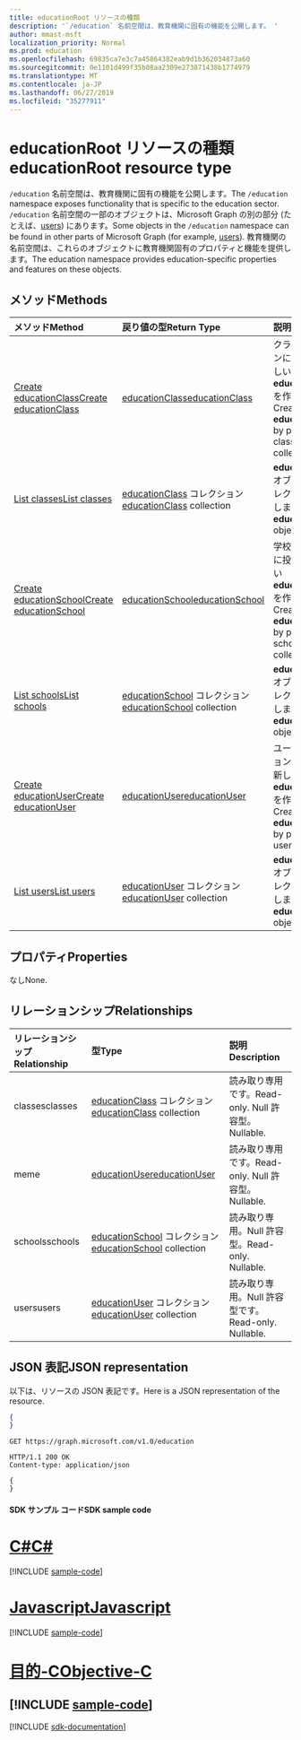 ```yaml
---
title: educationRoot リソースの種類
description: '`/education` 名前空間は、教育機関に固有の機能を公開します。 '
author: mmast-msft
localization_priority: Normal
ms.prod: education
ms.openlocfilehash: 69835ca7e3c7a45864382eab9d1b362034873a60
ms.sourcegitcommit: 0e1101d499f35b08aa2309e273871438b1774979
ms.translationtype: MT
ms.contentlocale: ja-JP
ms.lasthandoff: 06/27/2019
ms.locfileid: "35277911"
---
```

# <a name="educationroot-resource-type"></a><span data-ttu-id="fb746-103">educationRoot リソースの種類</span><span class="sxs-lookup"><span data-stu-id="fb746-103">educationRoot resource type</span></span>

<span data-ttu-id="fb746-104">`/education` 名前空間は、教育機関に固有の機能を公開します。</span><span class="sxs-lookup"><span data-stu-id="fb746-104">The `/education` namespace exposes functionality that is specific to the education sector.</span></span> <span data-ttu-id="fb746-105">`/education` 名前空間の一部のオブジェクトは、Microsoft Graph の別の部分 (たとえば、[users](user.md)) にあります。</span><span class="sxs-lookup"><span data-stu-id="fb746-105">Some objects in the `/education` namespace can be found in other parts of Microsoft Graph (for example, [users](user.md)).</span></span> <span data-ttu-id="fb746-106">教育機関の名前空間は、これらのオブジェクトに教育機関固有のプロパティと機能を提供します。</span><span class="sxs-lookup"><span data-stu-id="fb746-106">The education namespace provides education-specific properties and features on these objects.</span></span>

## <a name="methods"></a><span data-ttu-id="fb746-107">メソッド</span><span class="sxs-lookup"><span data-stu-id="fb746-107">Methods</span></span>

| <span data-ttu-id="fb746-108">メソッド</span><span class="sxs-lookup"><span data-stu-id="fb746-108">Method</span></span>           | <span data-ttu-id="fb746-109">戻り値の型</span><span class="sxs-lookup"><span data-stu-id="fb746-109">Return Type</span></span>    |<span data-ttu-id="fb746-110">説明</span><span class="sxs-lookup"><span data-stu-id="fb746-110">Description</span></span>|
|:---------------|:--------|:----------|
|[<span data-ttu-id="fb746-111">Create educationClass</span><span class="sxs-lookup"><span data-stu-id="fb746-111">Create educationClass</span></span>](../api/educationroot-post-classes.md) |[<span data-ttu-id="fb746-112">educationClass</span><span class="sxs-lookup"><span data-stu-id="fb746-112">educationClass</span></span>](educationclass.md)| <span data-ttu-id="fb746-113">クラス コレクションに投稿して、新しい **educationClass** を作成します。</span><span class="sxs-lookup"><span data-stu-id="fb746-113">Create a new **educationClass** by posting to the classes collection.</span></span>|
|[<span data-ttu-id="fb746-114">List classes</span><span class="sxs-lookup"><span data-stu-id="fb746-114">List classes</span></span>](../api/educationroot-list-classes.md) |<span data-ttu-id="fb746-115">[educationClass](educationclass.md) コレクション</span><span class="sxs-lookup"><span data-stu-id="fb746-115">[educationClass](educationclass.md) collection</span></span>| <span data-ttu-id="fb746-116">**educationClass** オブジェクト コレクションを取得します。</span><span class="sxs-lookup"><span data-stu-id="fb746-116">Get an **educationClass** object collection.</span></span>|
|[<span data-ttu-id="fb746-117">Create educationSchool</span><span class="sxs-lookup"><span data-stu-id="fb746-117">Create educationSchool</span></span>](../api/educationroot-post-schools.md) |[<span data-ttu-id="fb746-118">educationSchool</span><span class="sxs-lookup"><span data-stu-id="fb746-118">educationSchool</span></span>](educationschool.md)| <span data-ttu-id="fb746-119">学校コレクションに投稿して、新しい **educationSchool** を作成します。</span><span class="sxs-lookup"><span data-stu-id="fb746-119">Create a new **educationSchool** by posting to the schools collection.</span></span>|
|[<span data-ttu-id="fb746-120">List schools</span><span class="sxs-lookup"><span data-stu-id="fb746-120">List schools</span></span>](../api/educationroot-list-schools.md) |<span data-ttu-id="fb746-121">[educationSchool](educationschool.md) コレクション</span><span class="sxs-lookup"><span data-stu-id="fb746-121">[educationSchool](educationschool.md) collection</span></span>| <span data-ttu-id="fb746-122">**educationSchool** オブジェクト コレクションを取得します。</span><span class="sxs-lookup"><span data-stu-id="fb746-122">Get an **educationSchool** object collection.</span></span>|
|[<span data-ttu-id="fb746-123">Create educationUser</span><span class="sxs-lookup"><span data-stu-id="fb746-123">Create educationUser</span></span>](../api/educationroot-post-users.md) |[<span data-ttu-id="fb746-124">educationUser</span><span class="sxs-lookup"><span data-stu-id="fb746-124">educationUser</span></span>](educationuser.md)| <span data-ttu-id="fb746-125">ユーザー コレクションに投稿して、新しい **educationUser** を作成します。</span><span class="sxs-lookup"><span data-stu-id="fb746-125">Create a new **educationUser** by posting to the users collection.</span></span>|
|[<span data-ttu-id="fb746-126">List users</span><span class="sxs-lookup"><span data-stu-id="fb746-126">List users</span></span>](../api/educationroot-list-users.md) |<span data-ttu-id="fb746-127">[educationUser](educationuser.md) コレクション</span><span class="sxs-lookup"><span data-stu-id="fb746-127">[educationUser](educationuser.md) collection</span></span>| <span data-ttu-id="fb746-128">**educationUser** オブジェクト コレクションを取得します。</span><span class="sxs-lookup"><span data-stu-id="fb746-128">Get an **educationUser** object collection.</span></span>|

## <a name="properties"></a><span data-ttu-id="fb746-129">プロパティ</span><span class="sxs-lookup"><span data-stu-id="fb746-129">Properties</span></span>
<span data-ttu-id="fb746-130">なし</span><span class="sxs-lookup"><span data-stu-id="fb746-130">None.</span></span>

## <a name="relationships"></a><span data-ttu-id="fb746-131">リレーションシップ</span><span class="sxs-lookup"><span data-stu-id="fb746-131">Relationships</span></span>
| <span data-ttu-id="fb746-132">リレーションシップ</span><span class="sxs-lookup"><span data-stu-id="fb746-132">Relationship</span></span> | <span data-ttu-id="fb746-133">型</span><span class="sxs-lookup"><span data-stu-id="fb746-133">Type</span></span>   |<span data-ttu-id="fb746-134">説明</span><span class="sxs-lookup"><span data-stu-id="fb746-134">Description</span></span>|
|:---------------|:--------|:----------|
|<span data-ttu-id="fb746-135">classes</span><span class="sxs-lookup"><span data-stu-id="fb746-135">classes</span></span>|<span data-ttu-id="fb746-136">[educationClass](educationclass.md) コレクション</span><span class="sxs-lookup"><span data-stu-id="fb746-136">[educationClass](educationclass.md) collection</span></span>| <span data-ttu-id="fb746-137">読み取り専用です。</span><span class="sxs-lookup"><span data-stu-id="fb746-137">Read-only.</span></span> <span data-ttu-id="fb746-138">Null 許容型。</span><span class="sxs-lookup"><span data-stu-id="fb746-138">Nullable.</span></span>|
|<span data-ttu-id="fb746-139">me</span><span class="sxs-lookup"><span data-stu-id="fb746-139">me</span></span>|[<span data-ttu-id="fb746-140">educationUser</span><span class="sxs-lookup"><span data-stu-id="fb746-140">educationUser</span></span>](educationuser.md)| <span data-ttu-id="fb746-141">読み取り専用です。</span><span class="sxs-lookup"><span data-stu-id="fb746-141">Read-only.</span></span> <span data-ttu-id="fb746-142">Null 許容型。</span><span class="sxs-lookup"><span data-stu-id="fb746-142">Nullable.</span></span>|
|<span data-ttu-id="fb746-143">schools</span><span class="sxs-lookup"><span data-stu-id="fb746-143">schools</span></span>|<span data-ttu-id="fb746-144">[educationSchool](educationschool.md) コレクション</span><span class="sxs-lookup"><span data-stu-id="fb746-144">[educationSchool](educationschool.md) collection</span></span>| <span data-ttu-id="fb746-p104">読み取り専用。Null 許容型。</span><span class="sxs-lookup"><span data-stu-id="fb746-p104">Read-only. Nullable.</span></span>|
|<span data-ttu-id="fb746-147">users</span><span class="sxs-lookup"><span data-stu-id="fb746-147">users</span></span>|<span data-ttu-id="fb746-148">[educationUser](educationuser.md) コレクション</span><span class="sxs-lookup"><span data-stu-id="fb746-148">[educationUser](educationuser.md) collection</span></span>| <span data-ttu-id="fb746-p105">読み取り専用。Null 許容型です。</span><span class="sxs-lookup"><span data-stu-id="fb746-p105">Read-only. Nullable.</span></span>|

## <a name="json-representation"></a><span data-ttu-id="fb746-151">JSON 表記</span><span class="sxs-lookup"><span data-stu-id="fb746-151">JSON representation</span></span>
<span data-ttu-id="fb746-152">以下は、リソースの JSON 表記です。</span><span class="sxs-lookup"><span data-stu-id="fb746-152">Here is a JSON representation of the resource.</span></span>

<!--{
  "blockType": "resource",
  "optionalProperties": [],
  "baseType": "microsoft.graph.entity",
  "@odata.type": "microsoft.graph.educationRoot"
}-->

```json
{
}
```

<!-- {
  "blockType": "request",
  "name": "get_education"
}-->
```http
GET https://graph.microsoft.com/v1.0/education
```

<!-- {
  "blockType": "response",
  "truncated": true,
  "@odata.type": "microsoft.graph.educationRoot"
} -->
```http
HTTP/1.1 200 OK
Content-type: application/json

{
}
```
#### <a name="sdk-sample-code"></a><span data-ttu-id="fb746-153">SDK サンプル コード</span><span class="sxs-lookup"><span data-stu-id="fb746-153">SDK sample code</span></span>
# <a name="ctabcs"></a>[<span data-ttu-id="fb746-154">C#</span><span class="sxs-lookup"><span data-stu-id="fb746-154">C#</span></span>](#tab/cs)
[!INCLUDE [sample-code](../includes/get_education-Cs-snippets.md)]

# <a name="javascripttabjavascript"></a>[<span data-ttu-id="fb746-155">Javascript</span><span class="sxs-lookup"><span data-stu-id="fb746-155">Javascript</span></span>](#tab/javascript)
[!INCLUDE [sample-code](../includes/get_education-Javascript-snippets.md)]

# <a name="objective-ctabobjective-c"></a>[<span data-ttu-id="fb746-156">目的-C</span><span class="sxs-lookup"><span data-stu-id="fb746-156">Objective-C</span></span>](#tab/objective-c)
[!INCLUDE [sample-code](../includes/get_education-Objective-C-snippets.md)]
---

[!INCLUDE [sdk-documentation](../includes/snippets_sdk_documentation_link.md)]

<!-- uuid: 8fcb5dbc-d5aa-4681-8e31-b001d5168d79
2015-10-25 14:57:30 UTC -->
<!-- {
  "type": "#page.annotation",
  "description": "educationRoot resource",
  "keywords": "",
  "section": "documentation",
  "tocPath": "",
  "suppressions": [
    "Error: /api-reference/v1.0/resources/educationroot.md:\r\n      BookmarkMissing: '[#tab/objective-c](Objective-C)'. Did you mean: #objective-c (score: 4)",
    "Error: /api-reference/v1.0/resources/educationroot.md:\r\n      BookmarkMissing: '[#tab/cs](C#)'. Did you mean: #c (score: 5)",
    "Error: /api-reference/v1.0/resources/educationroot.md:\r\n      BookmarkMissing: '[#tab/javascript](Javascript)'. Did you mean: #javascript (score: 4)"
  ]
}-->
